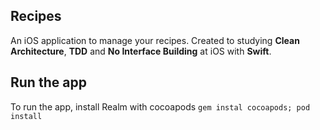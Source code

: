 ## Recipes
An iOS application to manage your recipes. Created to studying **Clean Architecture**, **TDD** and **No Interface Building** at iOS with **Swift**.

## Run the app
To run the app, install Realm with cocoapods `gem instal cocoapods; pod install`
